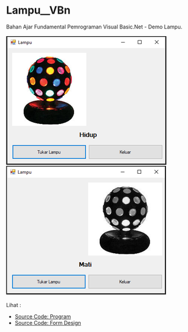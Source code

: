 # Lampu__VBn
Bahan Ajar Fundamental Pemrograman Visual Basic.Net - Demo Lampu.<br><br>
<img src="https://github.com/RizkyKhapidsyah/Lampu__VBn/blob/master/Lampu/result/001.PNG">
<img src="https://github.com/RizkyKhapidsyah/Lampu__VBn/blob/master/Lampu/result/002.PNG"><br><br>
Lihat : <br>
- <a href="https://github.com/RizkyKhapidsyah/Lampu__VBn/blob/master/Lampu/Form1.vb">Source Code: Program</a><br>
- <a href="https://github.com/RizkyKhapidsyah/Lampu__VBn/blob/master/Lampu/Form1.Designer.vb">Source Code: Form Design</a>
